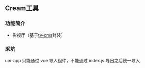 ## Cream工具

### 功能简介

- 影视厅（基于[tv-cms](https://github.com/Cream-fancy/tv-cms)封装）

### 采坑

uni-app 只能通过 vue 导入组件，不能通过 index.js 导出之后统一导入